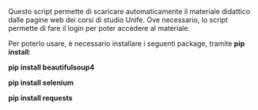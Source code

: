 Questo script permette di scaricare automaticamente il materiale didattico dalle pagine web dei corsi di studio Unife.
Ove necessario, lo script permette di fare il login per poter accedere al materiale.

Per poterlo usare, è necessario installare i seguenti package, tramite **pip install**:

**pip install beautifulsoup4**

**pip install selenium**

**pip install requests**
